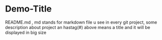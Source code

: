# Demo-Title

README.md , md stands for markdown file u see in every git project, some description about project
an hastag(#) above means a title and it will be displayed in big size



